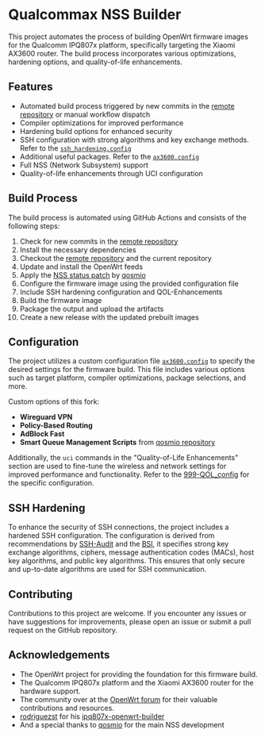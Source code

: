 # Qualcommax NSS Builder

This project automates the process of building OpenWrt firmware images for the Qualcomm IPQ807x platform, specifically targeting the Xiaomi AX3600 router. The build process incorporates various optimizations, hardening options, and quality-of-life enhancements. 

## Features

- Automated build process triggered by new commits in the [remote repository](https://github.com/qosmio/openwrt-ipq) or manual workflow dispatch
- Compiler optimizations for improved performance
- Hardening build options for enhanced security
- SSH configuration with strong algorithms and key exchange methods. Refer to the [`ssh_hardening.config`](files/etc/ssh/sshd_config.d/ssh_hardening.conf)
- Additional useful packages. Refer to the [`ax3600.config`](ax3600.config)
- Full NSS (Network Subsystem) support 
- Quality-of-life enhancements through UCI configuration

## Build Process

The build process is automated using GitHub Actions and consists of the following steps:

1. Check for new commits in the [remote repository](https://github.com/qosmio/openwrt-ipq)
2. Install the necessary dependencies
3. Checkout the [remote repository](https://github.com/qosmio/openwrt-ipq) and the current repository
4. Update and install the OpenWrt feeds
5. Apply the [NSS status patch](patches/999-add-nss-load-to-status.patch) by [qosmio](https://github.com/qosmio)
6. Configure the firmware image using the provided configuration file
7. Include SSH hardening configuration and QOL-Enhancements
8. Build the firmware image
9. Package the output and upload the artifacts
10. Create a new release with the updated prebuilt images

## Configuration

The project utilizes a custom configuration file [`ax3600.config`](ax3600.config) to specify the desired settings for the firmware build. This file includes various options such as target platform, compiler optimizations, package selections, and more.

Custom options of this fork:
- **Wireguard VPN**
- **Policy-Based Routing**
- **AdBlock Fast**
- **Smart Queue Management Scripts** from [qosmio repository](https://github.com/qosmio/sqm-scripts-nss)

Additionally, the `uci` commands in the "Quality-of-Life Enhancements" section are used to fine-tune the wireless and network settings for improved performance and functionality. Refer to the [999-QOL_config](files/etc/uci-defaults/999-QOL_config) for the specific configuration. 

## SSH Hardening

To enhance the security of SSH connections, the project includes a hardened SSH configuration. The configuration is derived from recommendations by [SSH-Audit](https://github.com/jtesta/ssh-audit) and the [BSI](https://www.bsi.bund.de/), it specifies strong key exchange algorithms, ciphers, message authentication codes (MACs), host key algorithms, and public key algorithms. This ensures that only secure and up-to-date algorithms are used for SSH communication.


## Contributing

Contributions to this project are welcome. If you encounter any issues or have suggestions for improvements, please open an issue or submit a pull request on the GitHub repository.

## Acknowledgements

- The OpenWrt project for providing the foundation for this firmware build.
- The Qualcomm IPQ807x platform and the Xiaomi AX3600 router for the hardware support.
- The community over at the [OpenWrt forum](https://forum.openwrt.org/t/ipq807x-nss-build/148529) for their valuable contributions and resources. 
- [rodriguezst](https://github.com/rodriguezst) for his [ipq807x-openwrt-builder](https://github.com/rodriguezst/ipq807x-openwrt-builder)
- And a special thanks to [qosmio](https://github.com/qosmio) for the main NSS development
